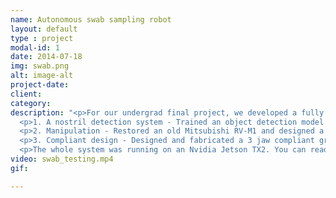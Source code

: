 ```yaml
---
name: Autonomous swab sampling robot
layout: default
type : project
modal-id: 1
date: 2014-07-18
img: swab.png
alt: image-alt
project-date: 
client: 
category: 
description: "<p>For our undergrad final project, we developed a fully autonomous swab testing system. This project has 3 main subsystems:</p>
  <p>1. A nostril detection system - Trained an object detection model with a custom-made dataset with over 30,000 images from 47 people using yolov5 and ran it on an Xbox Kinect to detect the position of nostrils with an mAP of 86.9%.</p>
  <p>2. Manipulation - Restored an old Mitsubishi RV-M1 and designed a control circuit to control the arm using ROS and Moveit.</p>
  <p>3. Compliant design - Designed and fabricated a 3 jaw compliant gripper with force feedback to detect when the swab hits the nasal walls and safely channel the swab through the nasal cavity using impedance control</p>
  <p>The whole system was running on an Nvidia Jetson TX2. You can read more about this project in my <a href=\"https://docs.google.com/document/d/16zXyAnVcTt-DmsoWMEf8eCqAczfnzF2o2qk0vAvZb1A/edit?usp=sharing\">thesis</a>.</p>"
video: swab_testing.mp4
gif:

---
```

